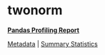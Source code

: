 # twonorm

[**Pandas Profiling Report**](https://epistasislab.github.io/penn-ml-benchmarks/profile/twonorm.html)

[Metadata](metadata.yaml) | [Summary Statistics](summary_stats.csv)

